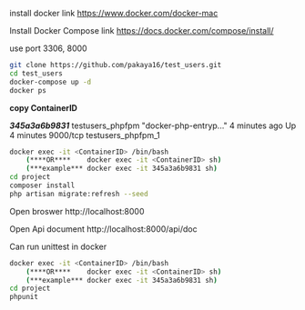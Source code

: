 install docker
 link https://www.docker.com/docker-mac

Install Docker Compose
 link https://docs.docker.com/compose/install/

use port 3306, 8000

```bash
git clone https://github.com/pakaya16/test_users.git
cd test_users
docker-compose up -d
docker ps
```
**copy ContainerID**

**_345a3a6b9831_**        testusers_phpfpm   "docker-php-entryp..."   4 minutes ago       Up 4 minutes        9000/tcp                      testusers_phpfpm_1

```bash
docker exec -it <ContainerID> /bin/bash 
    (****OR****    docker exec -it <ContainerID> sh)
    (***example*** docker exec -it 345a3a6b9831 sh)
cd project
composer install
php artisan migrate:refresh --seed

```
Open broswer
 http://localhost:8000
 
Open Api document
 http://localhost:8000/api/doc
 
Can run unittest in docker
```bash
docker exec -it <ContainerID> /bin/bash 
    (****OR****    docker exec -it <ContainerID> sh)
    (***example*** docker exec -it 345a3a6b9831 sh)
cd project
phpunit

```